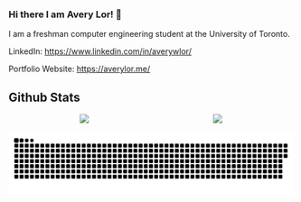 ### Hi there I am Avery Lor! 👋

I am a freshman computer engineering student at the University of Toronto. 

LinkedIn: https://www.linkedin.com/in/averywlor/

Portfolio Website: https://averylor.me/


## Github Stats

<div align="center" style="display: flex; justify-content: center; gap: 10px;">
  <div style="width: 45%; max-width: 300px;">
    <a href="https://github.com/AveryLor">
      <img width="100%" src="https://github-readme-stats.vercel.app/api?username=AveryLor&theme=radical&title_color=ff3068">
    </a>
  </div>
  <div style="width: 45%; max-width: 300px;">
    <a href="https://github.com/AveryLor">
      <img width="100%" src="http://github-readme-streak-stats.herokuapp.com/?user=AveryLor&theme=radical&date_format=M%20j%5B%2C%20Y%5D&ring=ff3068&fire=ff3068&sideNums=ff3068">
    </a>
  </div>
</div>

![snake gif](https://github.com/AveryLor/AveryLor/blob/output/github-snake-dark.svg)


<!--
**AveryLor/AveryLor** is a ✨ _special_ ✨ repository because its `README.md` (this file) appears on your GitHub profile.

Here are some ideas to get you started:

- 🔭 I’m currently working on ...
- 🌱 I’m currently learning ...
- 👯 I’m looking to collaborate on ...
- 🤔 I’m looking for help with ...
- 💬 Ask me about ...
- 📫 How to reach me: ...
- 😄 Pronouns: ...
- ⚡ Fun fact: ...
-->
